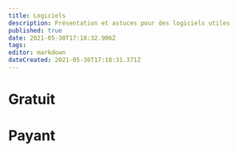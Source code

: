 ```yaml
---
title: Logiciels
description: Présentation et astuces pour des logiciels utiles
published: true
date: 2021-05-30T17:18:32.906Z
tags: 
editor: markdown
dateCreated: 2021-05-30T17:18:31.371Z
---
```


# Gratuit

# Payant
